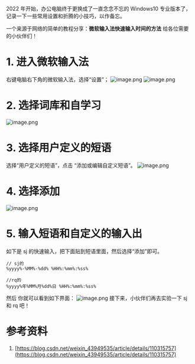 2022 年开始，办公电脑终于更换成了一直念念不忘的 Windows10 专业版本了，记录一下一些常用设置和折腾的小技巧，以作备忘。

一个来源于网络的简单的教程分享：**微软输入法快速输入时间的方法** 给各位需要的小伙伴们！

# 1. 进入微软输入法

右键电脑右下角的微软输入法，选择“设置”；
![image.png](https://cdn.nlark.com/yuque/0/2022/png/126032/1644908993266-cfdf672b-8992-4d66-9503-d0a79ffb52a1.png#clientId=ubd438232-71f3-4&from=paste&height=204&id=u6bbe1c7f&originHeight=204&originWidth=269&originalType=binary&ratio=1&rotation=0&showTitle=false&size=26686&status=done&style=none&taskId=ufd1fde52-046c-4b8d-8ee6-ebfb239a22c&title=&width=269)
![image.png](https://cdn.nlark.com/yuque/0/2022/png/126032/1644909010811-3ad8c769-2c2b-44ed-b712-d06c60d0a6e8.png#clientId=ubd438232-71f3-4&from=paste&id=u6027bdf6&originHeight=1913&originWidth=2416&originalType=url&ratio=1&rotation=0&showTitle=false&size=314708&status=done&style=none&taskId=uf8f2cc29-c162-44a8-8257-e019c3da485&title=)

# 2. 选择词库和自学习

![image.png](https://cdn.nlark.com/yuque/0/2022/png/126032/1644909052875-b32d9b5a-6256-4bd3-b04f-f1256c92f85e.png#clientId=ubd438232-71f3-4&from=paste&id=uf85d1511&originHeight=1907&originWidth=2402&originalType=url&ratio=1&rotation=0&showTitle=false&size=238767&status=done&style=none&taskId=u4e2b1dbc-2f6e-4def-8ac3-fe0ab248bee&title=)

# 3. 选择用户定义的短语

选择“用户定义的短语”，点击 “添加或编辑自定义短语”。
![image.png](https://cdn.nlark.com/yuque/0/2022/png/126032/1644909093780-5f9097ad-098d-4223-9800-a5e484271906.png#clientId=ubd438232-71f3-4&from=paste&id=u695d4afe&originHeight=1904&originWidth=2412&originalType=url&ratio=1&rotation=0&showTitle=false&size=230884&status=done&style=none&taskId=u0d6209b9-a033-4ea7-8f10-b28a957b237&title=)

# 4. 选择添加

![image.png](https://cdn.nlark.com/yuque/0/2022/png/126032/1644909165325-b546ff5c-37c7-4856-b0a6-7f2bc910025c.png#clientId=ubd438232-71f3-4&from=paste&id=u99b6b2c8&originHeight=1897&originWidth=2399&originalType=url&ratio=1&rotation=0&showTitle=false&size=210884&status=done&style=none&taskId=u772b00ef-25ab-43b9-9a6d-0a91fef5155&title=)

# 5. 输入短语和自定义的输入出

如下是 sj 的快速输入，把下面贴到短语里面，然后选择“添加”即可。

```
// sj的
%yyyy%-%MM%-%dd% %HH%:%mm%:%ss%

//rq的
%yyyy%年%MM%月%dd%日 %HH%:%mm%:%ss%
```

然后 你就可以看到如下界面：
![image.png](https://cdn.nlark.com/yuque/0/2022/png/126032/1644909356771-f7a5dcec-12a5-4434-bb1a-269c3616ee84.png#clientId=ubd438232-71f3-4&from=paste&height=629&id=u41458702&originHeight=629&originWidth=795&originalType=binary&ratio=1&rotation=0&showTitle=false&size=19812&status=done&style=none&taskId=ua31e720c-d60c-4cfb-a2e3-6b348d0e86a&title=&width=795)
接下来，小伙伴们再去实验一下 sj 和 rq 吧！

# 参考资料

1. [https://blog.csdn.net/weixin_43949535/article/details/110315757](https://blog.csdn.net/weixin_43949535/article/details/110315757)
